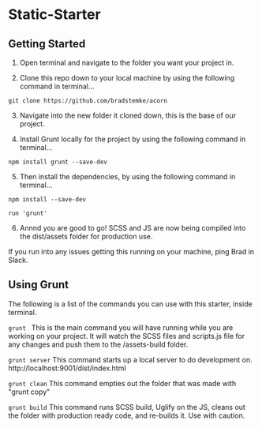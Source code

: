# Static-Starter

## Getting Started

1. Open terminal and navigate to the folder you want your project in.

2. Clone this repo down to your local machine by using the following command in terminal...

```git clone https://github.com/bradstemke/acorn```

3. Navigate into the new folder it cloned down, this is the base of our project.

4. Install Grunt locally for the project by using the following command in terminal...

```npm install grunt --save-dev```

5. Then install the dependencies, by using the following command in terminal...

```npm install --save-dev```

```run 'grunt'```

6. Annnd you are good to go! SCSS and JS are now being compiled into the dist/assets folder for production use.

If you run into any issues getting this running on your machine, ping Brad in Slack.

## Using Grunt

The following is a list of the commands you can use with this starter, inside terminal.

```grunt ```
This is the main command you will have running while you are working on your project. It will watch the SCSS files and scripts.js file for any changes and push them to the /assets-build folder.

```grunt server```
This command starts up a local server to do development on. http://localhost:9001/dist/index.html

```grunt clean```
This command empties out the folder that was made with "grunt copy"

```grunt build```
This command runs SCSS build, Uglify on the JS, cleans out the folder with production ready code, and re-builds it. Use with caution.
